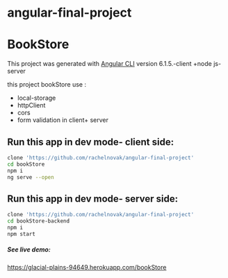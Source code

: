 # angular-final-project
# BookStore

This project was generated with [Angular CLI](https://github.com/angular/angular-cli) version 6.1.5.-client    +node js- server

this project bookStore use :
* local-storage
* httpClient
* cors
* form validation in client+ server

## Run this app in dev mode- client side:
```bash
clone 'https://github.com/rachelnovak/angular-final-project'
cd bookStore
npm i
ng serve --open
```
## Run this app in dev mode- server side:
```bash
clone 'https://github.com/rachelnovak/angular-final-project'
cd bookStore-backend
npm i
npm start
```

##### See live demo:

https://glacial-plains-94649.herokuapp.com/bookStore